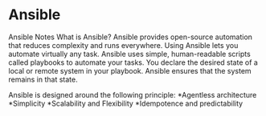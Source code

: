 # Ansible
Ansible Notes
What is Ansible?
Ansible provides open-source automation that reduces complexity and runs everywhere. Using Ansible lets you automate virtually any task. 
Ansible uses simple, human-readable scripts called playbooks to automate your tasks. You declare the desired state of a local or remote system in your playbook. Ansible ensures that the system remains in that state.

Ansible is designed around the following principle:
*Agentless architecture
*Simplicity
*Scalability and Flexibility
*Idempotence and predictability
